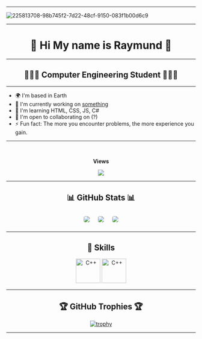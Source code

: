 ----------------------------

![225813708-98b745f2-7d22-48cf-9150-083f1b00d6c9](https://github.com/CoDeX-Ray/CoDeX-Ray/assets/142377798/b08aef22-dc8d-472c-9adf-02903678c6ee)

----------------------------

<h1 align="center"> 🤖 Hi My name is Raymund 🤖 </h1>

----------------------------

<h2 align="center"> 👨🏻‍💻 Computer Engineering Student 👨🏻‍💻 </h2>

----------------------------

<!---
<div align="center">

  ![](https://komarev.com/ghpvc/?username=CoDeX-Ray&color=113e50)

</div>
-->

<p align="left">

* 🌍  I'm based in Earth <br>
* 🚀  I'm currently working on [something](http://s) <br>
* 🧠  I'm learning HTML, CSS, JS, C# <br>
* 🤝  I'm open to collaborating on (?) <br>
* ⚡  Fun fact: The more you encounter problems, the more experience you gain. <br>

</p>

----------------------------

<div align="center">
<br><p align="centre"><b> Views </b></p>  
<p align="center"><img align="center" src="https://profile-counter.glitch.me/{CoDeX-Ray}/count.svg" /></p>

----------------------------

<h2 align="center"> 📊 GitHub Stats 📊 </h2>

<div align="center">
    <div style="display: flex; flex-wrap: wrap; justify-content: center; align-items: center;">
    <img src="https://github-profile-summary-cards.vercel.app/api/cards/profile-details?username=CoDeX-Ray&show_icons=true&theme=2077" style="border: 1px solid white; border-radius: 5px; margin: 10px;">
    <img src="https://github-profile-summary-cards.vercel.app/api/cards/stats?username=CoDeX-Ray&show_icons=true&theme=2077" style="border: 1px solid white; border-radius: 5px; margin: 10px;">
    <img src="https://github-profile-summary-cards.vercel.app/api/cards/productive-time?username=CoDeX-Ray&show_icons=true&theme=2077" style="border: 1px solid white; border-radius: 5px; margin: 10px;"> 
</div>

----------------------------

<h2 align="center"> 🦾 Skills </h2>

<p align="center">
<a href="https://docs.microsoft.com/en-us/cpp/?view=msvc-170" target="_blank" rel="noreferrer"><img src="https://raw.githubusercontent.com/danielcranney/readme-generator/main/public/icons/skills/cplusplus-colored.svg" width="65" height="65" alt="C++" /></a>
<a href="https://docs.microsoft.com/en-us/cpp/?view=msvc-170" target="_blank" rel="noreferrer"><img src="https://raw.githubusercontent.com/danielcranney/readme-generator/main/public/icons/skills/c-colored.svg" width="65" height="65" alt="C++" /></a>
</p>

----------------------------

<!---

<h2 align="center"> 📊 GitHub Stats </h2>

<div align="center">
  
  ![](https://github-readme-stats.vercel.app/api?username=CoDeX-Ray&theme=dark&hide_border=false&include_all_commits=false&count_private=false) <br> <br>
  ![](https://github-readme-streak-stats.herokuapp.com/?user=CoDeX-Ray&theme=dark&hide_border=false)<br/>

</div>
-->

<h2 align="center"> 🏆 GitHub Trophies 🏆 </h2>

<div align="center">

<!---

  ![](https://github-profile-trophy.vercel.app/?username=CoDeX-Ray&theme=radical&no-frame=false&no-bg=true&margin-w=4)
---

-->

[![trophy](https://github-profile-trophy.vercel.app/?username=CoDeX-Ray&theme=radical&margin-w=15&no-bg=true&no-frame=true)](https://github.com/CoDeX-Ray/github-profile-trophy)


</div>

----------------------------

